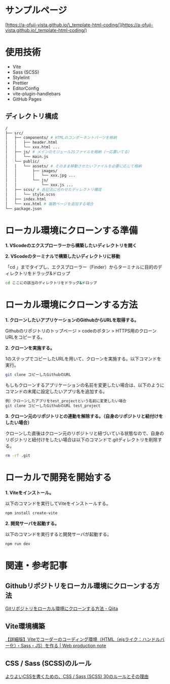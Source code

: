 # サンプルページ

[https://a-ofuji-vista.github.io/\_template-html-coding/](https://a-ofuji-vista.github.io/_template-html-coding/)

# 使用技術

- Vite
- Sass (SCSS)
- Stylelint
- Prettier
- EditorConfig
- vite-plugin-handlebars
- GitHub Pages

## ディレクトリ構成

```sh
/
├── src/
│   ├── components/ # HTMLのコンポーネントパーツを格納
│   │   ├── header.html
│   │   └── xxx.html ...
│   ├── js/ # メインのモジュールJSファイルを格納（一応置いてる）
│   │   └── main.js
│   └── public/
│   │   └── assets/ # そのまま移動させたいファイルを必要に応じて格納
│   │       ├── images/
│   │       │   └── xxx.jpg ...
│   │       └── js/
│   │           └── xxx.js ...
│   ├── scss/ # 各記法に合わせたディレクトリ構成
│   │   └── style.scss
│   ├── index.html
│   └── xxx.html # 複数ページを追加する場合
└── package.json
```

# ローカル環境にクローンする準備

**1. VScodeのエクスプローラーから構築したいディレクトリを開く**

**2. VScodeのターミナルで構築したいディレクトリに移動**

「cd 」までタイプし、エクスプローラー（Finder）からターミナルに目的のディレクトリをドラッグ&ドロップ

```bash
cd ここにの該当のディレクトリをドラッグ&ドロップ
```

# ローカル環境にクローンする方法

**1. クローンしたいアプリケーションのGithubからURLを取得する。**

Githubのリポジトリのトップページ > codeのボタン > HTTPS用のクローンURLをコピーする。

**2. クローンを実施する。**

1のステップでコピーしたURLを用いて、クローンを実施する。以下コマンドを実行。

```bash
git clone コピーしたGithubのURL
```

もしもクローンするアプリケーションの名前を変更したい場合は、以下のようにコマンドの末尾に設定したいアプリ名を追加する。

```bash
例）クローンしたアプリをtest_projectという名前に変更したい場合
git clone コピーしたGithubのURL test_project
```

**3. クローン元のリポジトリとの連動を解除する。（自身のリポジトリと紐付けをしたい場合）**

クローンした直後はクローン元のリポジトリと紐づいている状態なので、自身のリポジトリと紐付けをしたい場合は以下のコマンドで.gitディレクトリを削除する。

```bash
rm -rf .git
```

# ローカルで開発を開始する

**1. Viteをインストール。**

以下のコマンドを実行してViteをインストールする。

```bash
npm install create-vite
```

**2. 開発サーバを起動する。**

以下のコマンドを実行すると開発サーバが起動する。

```bash
npm run dev
```

# 関連・参考記事

## Githubリポジトリをローカル環境にクローンする方法

[Gitリポジトリをローカル環境にクローンする方法 - Qiita](https://qiita.com/sh10n/items/f5edb7293aaffebe35a7)

## Vite環境構築

[【詳細版】Viteでコーダーのコーディング環境（HTML（ejsライク：ハンドルバー化）・Sass・JS）を作る | Web production note](https://coding-memo.work/development/1274/)

## CSS / Sass (SCSS)のルール

[よりよいCSSを書くための、CSS / Sass (SCSS) 30のルールとその理由](https://zenn.dev/kagan/articles/1aa466bb6ef8eb)
